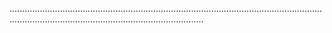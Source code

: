.........................................................................................................................................................................................................
